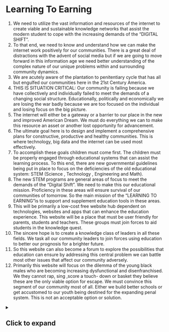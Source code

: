 
Learning To Earning
===

1. We need to utilize the vast information and resources of the internet to create viable and sustainable knowledge networks  that assist the modern student to cope with the increasing demands of the “DIGITAL SHIFT”.
2. To that end, we need to know and understand how we can make the internet work positively for our communities. There is a great deal of distractions with the advent of social media but if we are going to move forward in this information age we need better understanding of the complex nature of our unique problems within and surrounding community dynamics.
3. We are acutely aware of the plantation to penitentiary cycle that has all but engulfed our communities here in the  21st Century America.
4. THIS IS SITUATION CRITICAL: Our community is failing because we have collectively and individually failed to meet the demands of a changing social structure. Educationally, politically and economically we are losing the war badly because we are too focused on the individual and losing focus on the big picture.
5. The internet will either be a gateway or a barrier to our place in the new and improved American Dream.  We must do everything we can to make this resource an asset or another lost opportunity for advancement.
6. The ultimate goal here is to design and implement a comprehensive plans for constructive, productive and healthy communities. This is where technology, big data and the internet can be used most effectively.
7. To accomplish these goals children must come first. The children must be properly engaged through educational systems that can assist the learning process. To this end, there are new governmental guidelines being put in place  to focus on the deficiencies of the old educational system: STEM (Science , Technology , Engineering and Math).
8. The new STEM programs are general areas of focus to meet the demands of the “Digital Shift”. We need to make this our educational mission. Proficiency in these areas will ensure survival of our communities of tomorrow. So the main mission of the “LEARNING TO EARNING”is to support and supplement education tools in these areas.
9. This will be primarily a low-cost free website hub dependent on technologies, websites and apps that can enhance the education experience. This website will be a place that must be user friendly for parents, students and teachers. These groups must join forces to aid students in the knowledge quest. 
10. The sincere hope is to create a knowledge class of leaders in all these fields. We task all our community leaders to join forces using education to better our prognosis for a brighter future.
11. So this website can also become a forum to explore the possibilities that education can ensure by addressing this central problem we can battle most other issues that affect our community adversely.
12. Primarily this website will focus on the dilemma of the young black males who are becoming increasing dysfunctional and disenfranchised. We they cannot rap, sing ,score a touch- down or basket they believe these are the only viable option for escape. We must convince this segment of our community most of all. Either we build better schools or get accustomed to our youth being destined for the expanding penal system. This is not an acceptable option or solution.

<details>
<summary><h2 style=disply:inline; >Click to expand</h2></summary>

  ## thing1
  
  * **thing**
  * ''yyyy'' 
  
  [ggg]( https://google.com )
  
  whatever
</details>
